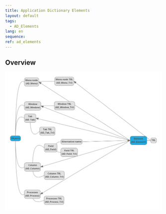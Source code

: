 ```yaml
---
title: Application Dictionary Elements
layout: default
tags:  
  - AD_Elements
lang: en
sequence:
ref: ad_elements
---
```


## Overview
![AD_Elements](assets/AD_Elements_MindMup.png)
